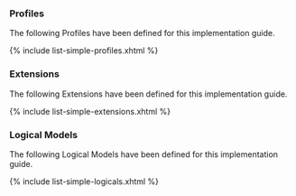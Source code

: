 <!--
                  
#
# This source file is part of the Stanford Spezi open source project
#
# SPDX-FileCopyrightText: 2025 Stanford University and the project authors (see CONTRIBUTORS.md)
#
# SPDX-License-Identifier: MIT
# 
             
-->

### Profiles

The following Profiles have been defined for this implementation guide.

{% include list-simple-profiles.xhtml %}

### Extensions

The following Extensions have been defined for this implementation guide.

{% include list-simple-extensions.xhtml %}

### Logical Models

The following Logical Models have been defined for this implementation guide.

{% include list-simple-logicals.xhtml %}